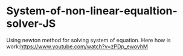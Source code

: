 # System-of-non-linear-equaltion-solver-JS
Using newton method for solving system of equation.
Here how is work:https://www.youtube.com/watch?v=zPDp_ewoyhM

